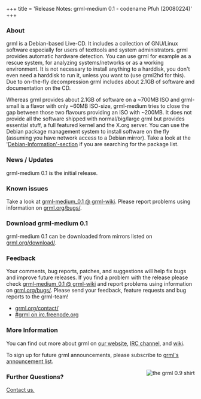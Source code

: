+++
title = 'Release Notes: grml-medium 0.1 - codename Pfuh (20080224)'
+++

<h3>About</h3>

<p>grml is a Debian-based Live-CD. It includes a collection of GNU/Linux
software especially for users of texttools and system administrators.
grml provides automatic hardware detection. You can use grml for example
as a rescue system, for analyzing systems/networks or as a working
environment. It is not necessary to install anything to a harddisk, you
don't even need a harddisk to run it, unless you want to (use grml2hd
for this). Due to on-the-fly decompression grml includes about 2.1GB
of software and documentation on the CD.</p>

<p>Whereas grml provides about 2.1GB of software on a ~700MB ISO and
grml-small is a flavor with only ~60MB ISO-size, grml-medium tries to
close the gap between those two flavours providing an ISO with ~200MB.
It does not provide all the software shipped with normal/big/large grml
but provides essential stuff, a full featured kernel and the X.org
server.  You can use the Debian package management system to install
software on the fly (assuming you have network access to a Debian
mirror). Take a look at the '<a
href="/files/">Debian-Information'-section</a> if you are searching for
the package list.</p>


<h3>News / Updates</h3>

<p>grml-medium 0.1 is the initial release.</p>

<h3>Known issues</h3>

<p>Take a look at <a
href="https://github.com/grml/grml/wiki/grml-medium_0.1">grml-medium_0.1
@ grml-wiki</a>.  Please report problems using information on
<a href="/bugs/">grml.org/bugs/</a>.</p>

<h3>Download grml-medium 0.1</h3>

<p>grml-medium 0.1 can be downloaded from mirrors listed on <a
href="/download/">grml.org/download/</a>.</p>

<h3>Feedback</h3>

<p>Your comments, bug reports, patches, and suggestions will
help fix bugs and improve future releases. If you find a
problem with the release please check <a
href="https://github.com/grml/grml/wiki/grml-medium_0.1">grml-medium_0.1
@ grml-wiki</a> and report problems using information on <a
href="/bugs/">grml.org/bugs/</a>. Please send your feedback,
feature requests and bug reports to the grml-team!</p>

<ul>
<li><a href="/contact/">grml.org/contact/</a>
<li><a href="/irc/">#grml on irc.freenode.org</a>
</ul>

<h3>More Information</h3>

<p>You can find out more about grml on <a href="/">our website</a>, <a
href="/irc/">IRC channel</a>, and <a href="http://wiki.grml.org/">wiki</a>.

<p>To sign up for future grml announcements, please subscribe to <a
href="http://lists.mur.at/mailman/listinfo/grml-announce"> grml's
announcement list</a>.</p>


<p><a
href="http://www.spreadshirt.net/shop.php?article_id=3966156&view_id=4#top"><img
align="right" style="margin-left: 20px; border: 0"
src="/img/grmlshirt_0.9.jpg" alt="the grml 0.9 shirt" /></a></p>

<h3>Further Questions?</h3>

<p><a href="http://grml.org/contact/">Contact us.</a></p>
